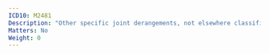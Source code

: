 ```yaml
---
ICD10: M2481
Description: "Other specific joint derangements, not elsewhere classified: Shoulder region"
Matters: No
Weight: 0
---
```


